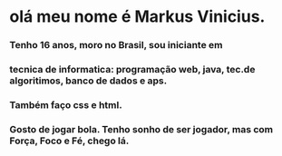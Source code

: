 # olá meu nome é Markus Vinicius.

### Tenho 16 anos, moro no Brasil, sou iniciante em
### tecnica de informatica: programação web, java, tec.de algoritimos, banco de dados e aps.
### Também faço css e html.

### Gosto de jogar bola. Tenho sonho de ser jogador, mas com Força, Foco e Fé, chego lá.






